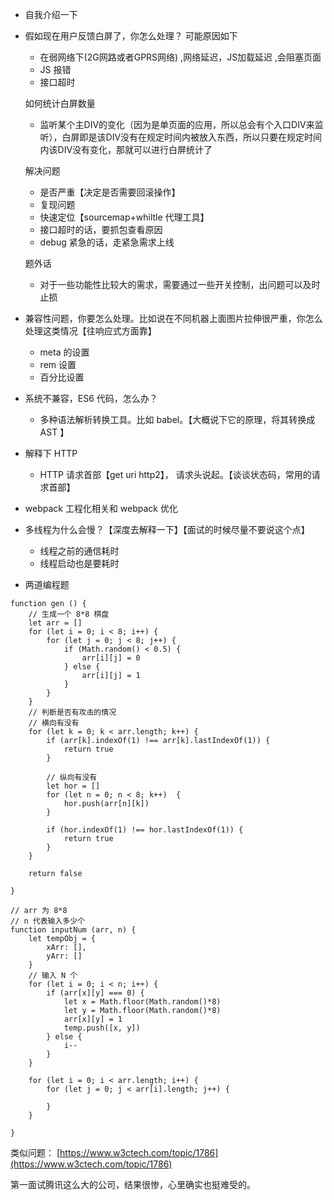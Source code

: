 - 自我介绍一下
- 假如现在用户反馈白屏了，你怎么处理？
 可能原因如下
  - 在弱网络下(2G网路或者GPRS网络) ,网络延迟，JS加载延迟 ,会阻塞页面
  - JS 报错
  - 接口超时

  如何统计白屏数量
  - 监听某个主DIV的变化（因为是单页面的应用，所以总会有个入口DIV来监听），白屏即是该DIV没有在规定时间内被放入东西，所以只要在规定时间内该DIV没有变化，那就可以进行白屏统计了

  解决问题
  - 是否严重【决定是否需要回滚操作】
  - 复现问题
  - 快速定位【sourcemap+whiltle 代理工具】
  - 接口超时的话，要抓包查看原因
  - debug 紧急的话，走紧急需求上线

  题外话
  - 对于一些功能性比较大的需求，需要通过一些开关控制，出问题可以及时止损

- 兼容性问题，你要怎么处理。比如说在不同机器上面图片拉伸很严重，你怎么处理这类情况【往响应式方面靠】
  - meta 的设置
  - rem 设置
  - 百分比设置
- 系统不兼容，ES6 代码，怎么办？
  - 多种语法解析转换工具。比如 babel。【大概说下它的原理，将其转换成 AST 】
- 解释下 HTTP
  - HTTP 请求首部【get uri http2】， 请求头说起。【谈谈状态码，常用的请求首部】
- webpack 工程化相关和 webpack 优化
- 多线程为什么会慢？【深度去解释一下】【面试的时候尽量不要说这个点】
  - 线程之前的通信耗时
  - 线程启动也是要耗时


- 两道编程题
```
function gen () {
    // 生成一个 8*8 棋盘
    let arr = []
    for (let i = 0; i < 8; i++) {
        for (let j = 0; j < 8; j++) {
            if (Math.random() < 0.5) {
                arr[i][j] = 0
            } else {
                arr[i][j] = 1
            }
        }
    }
    // 判断是否有攻击的情况
    // 横向有没有
    for (let k = 0; k < arr.length; k++) {
        if (arr[k].indexOf(1) !== arr[k].lastIndexOf(1)) {
            return true
        }

        // 纵向有没有 
        let hor = []
        for (let n = 0; n < 8; k++)  {
            hor.push(arr[n][k])
        }
              
        if (hor.indexOf(1) !== hor.lastIndexOf(1)) {
            return true
        }
    }

    return false

}
```

```
// arr 为 8*8
// n 代表输入多少个
function inputNum (arr, n) {
    let tempObj = {
        xArr: [],
        yArr: []
    }
    // 输入 N 个
    for (let i = 0; i < n; i++) {
        if (arr[x][y] === 0) {
            let x = Math.floor(Math.random()*8)
            let y = Math.floor(Math.random()*8)
            arr[x][y] = 1
            temp.push([x, y])
        } else {
            i--
        }
    }

    for (let i = 0; i < arr.length; i++) {
        for (let j = 0; j < arr[i].length; j++) {

        }
    }
    
}
```

类似问题：
[https://www.w3ctech.com/topic/1786](https://www.w3ctech.com/topic/1786)


第一面试腾讯这么大的公司，结果很惨，心里确实也挺难受的。
